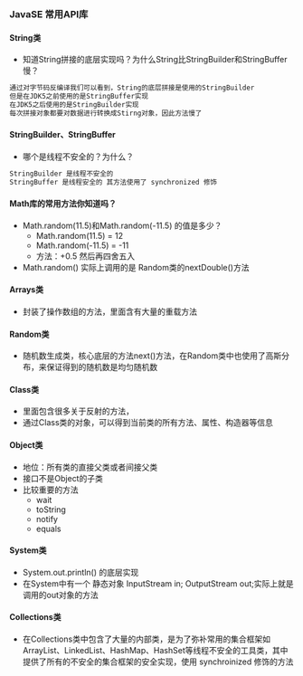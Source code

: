 ### JavaSE 常用API库 

#### String类

- 知道String拼接的底层实现吗？为什么String比StringBuilder和StringBuffer慢？

```markdown
通过对字节码反编译我们可以看到，String的底层拼接是使用的StringBuilder
但是在JDK5之前使用的是StringBuffer实现
在JDK5之后使用的是StringBuilder实现
每次拼接对象都要对数据进行转换成Stirng对象，因此方法慢了
```

#### StringBuilder、StringBuffer

- 哪个是线程不安全的？为什么？

```markdown
StringBuilder 是线程不安全的
StringBuffer 是线程安全的 其方法使用了 synchronized 修饰
```

#### Math库的常用方法你知道吗？

- Math.random(11.5)和Math.random(-11.5) 的值是多少？
  - Math.random(11.5) = 12
  - Math.random(-11.5) = -11 
  - 方法：+0.5 然后再四舍五入
- Math.random() 实际上调用的是 Random类的nextDouble()方法

#### Arrays类

- 封装了操作数组的方法，里面含有大量的重载方法

#### Random类

- 随机数生成类，核心底层的方法next()方法，在Random类中也使用了高斯分布，来保证得到的随机数是均匀随机数

#### Class类

- 里面包含很多关于反射的方法，
- 通过Class类的对象，可以得到当前类的所有方法、属性、构造器等信息

#### Object类

- 地位：所有类的直接父类或者间接父类
- 接口不是Object的子类
- 比较重要的方法
  - wait
  - toString
  - notify
  - equals

#### System类

- System.out.println() 的底层实现
- 在System中有一个 静态对象 InputStream in; OutputStream out;实际上就是调用的out对象的方法

#### Collections类

- 在Collections类中包含了大量的内部类，是为了弥补常用的集合框架如ArrayList、LinkedList、HashMap、HashSet等线程不安全的工具类，其中提供了所有的不安全的集合框架的安全实现，使用 synchroinized 修饰的方法